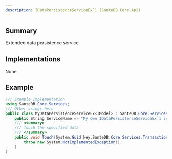 ```yaml
---
description: IDataPersistenceServiceEx`1 (SanteDB.Core.Api)
---
```


## Summary
Extended data persistence service

## Implementations

None

## Example
```csharp
/// Example Implementation
using SanteDB.Core.Services;
/// Other usings here
public class MyDataPersistenceServiceEx<TModel> : SanteDB.Core.Services.IDataPersistenceServiceEx<TModel> { 
	public String ServiceName => "My own IDataPersistenceServiceEx`1 service";
	/// <summary>
	/// Touch the specified data
	/// </summary>
	public void Touch(System.Guid key,SanteDB.Core.Services.TransactionMode mode,System.Security.Principal.IPrincipal principal){
		throw new System.NotImplementedException();
	}
}
```
